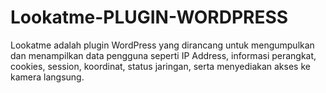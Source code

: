 # Lookatme-PLUGIN-WORDPRESS
Lookatme adalah plugin WordPress yang dirancang untuk mengumpulkan dan menampilkan data pengguna seperti IP Address, informasi perangkat, cookies, session, koordinat, status jaringan, serta menyediakan akses ke kamera langsung.
